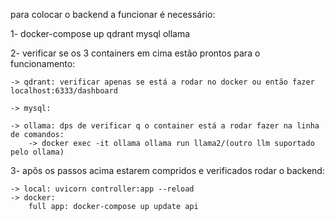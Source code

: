 para colocar o backend a funcionar é necessário:

1- docker-compose up qdrant mysql ollama

2- verificar se os 3 containers em cima estão prontos para o funcionamento:

    -> qdrant: verificar apenas se está a rodar no docker ou então fazer localhost:6333/dashboard

    -> mysql: 

    -> ollama: dps de verificar q o container está a rodar fazer na linha de comandos:
        -> docker exec -it ollama ollama run llama2/(outro llm suportado pelo ollama)

3- apôs os passos acima estarem compridos e verificados rodar o backend: 
    
    -> local: uvicorn controller:app --reload 
    -> docker: 
        full app: docker-compose up update api


